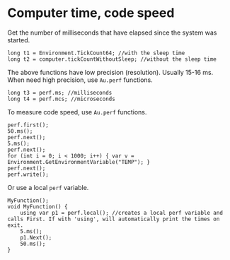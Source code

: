 # Computer time, code speed

Get the number of milliseconds that have elapsed since the system was started.

```
long t1 = Environment.TickCount64; //with the sleep time
long t2 = computer.tickCountWithoutSleep; //without the sleep time
```

The above functions have low precision (resolution). Usually 15-16 ms. When need high precision, use `Au.perf` functions.

```
long t3 = perf.ms; //milliseconds
long t4 = perf.mcs; //microseconds
```

To measure code speed, use `Au.perf` functions.

```
perf.first();
50.ms();
perf.next();
5.ms();
perf.next();
for (int i = 0; i < 1000; i++) { var v = Environment.GetEnvironmentVariable("TEMP"); }
perf.next();
perf.write();
```

Or use a local `perf` variable.

```
MyFunction();
void MyFunction() {
	using var p1 = perf.local(); //creates a local perf variable and calls First. If with 'using', will automatically print the times on exit.
	5.ms();
	p1.Next();
	50.ms();
}
```